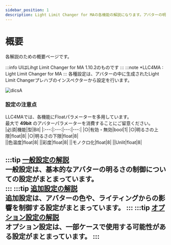 ```yaml
---
sidebar_position: 1
description: Light Limit Changer for MAの各機能の解説になります。アバターの明るさに関わるパラメーターや、色温度・彩度調節機能の有効化など詳細に設定が可能です。
---
```


# 概要

各解説のための概要ページです。

:::info
UIはLihgt Limit Changer for MA 1.10.2のものです
:::
:::note
*LLC4MA : Light Limit Changer for MA
:::
各種設定は、アバターの中に生成されたLight Limit Changerプレハブのインスペクターから設定を行います。

![dicsA](/img/docs/discription/disc_llcui.png)

### 設定の注意点
LLC4MAでは、各機能にFloatパラメーターを多用しています。  
最大で **49bit** のアバターパラメーターを消費することにご留意ください。  
|必須|機能|型|Bit|
|:---:|:---:|---:|---:|
|○|有効・無効|bool|1|
|○|明るさの上限|float|8|
|○|明るさの下限|float|8|  
||色温度|float|8|
||彩度|float|8|
||モノクロ化|float|8|
||Unlit|float|8|

:::tip
[**一般設定の解説**](/docs/v1/discription/disc_general)  
一般設定は、基本的なアバターの明るさの制御についての設定がまとまっています。  
:::
:::tip
[**追加設定の解説**](/docs/v1/discription/disc_additional)  
追加設定は、アバターの色や、ライティングからの影響を制御する設定がまとまっています。
:::
:::tip
[**オプション設定の解説**](/docs/v1/discription/disc_optional)  
オプション設定は、一部ケースで使用する可能性がある設定がまとまっています。
:::
----
